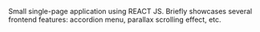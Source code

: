 Small single-page application using REACT JS. Briefly showcases several frontend features: accordion menu, parallax scrolling effect, etc.
